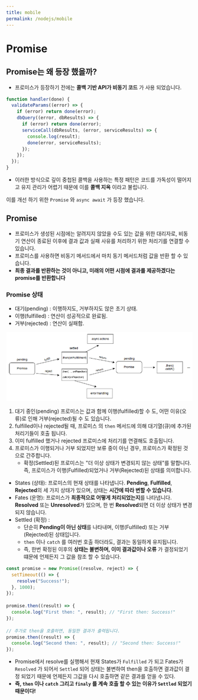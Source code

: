 ```yaml
---
title: mobile
permalink: /nodejs/mobile
---
```

# Promise

## Promise는 왜 등장 했을까?

- 프로미스가 등장하기 전에는 **콜백 기반 API가 비동기 코드** 가 사용 되었습니다.

```js
function handler(done) {
  validateParams((error) => {
    if (error) return done(error);
    dbQuery((error, dbResults) => {
      if (error) return done(error);
      serviceCall(dbResults, (error, serviceResults) => {
        console.log(result);
        done(error, serviceResults);
      });
    });
  });
}
```

- 이러한 방식으로 깊이 중첩된 콜백을 사용하는 특정 패턴은 코드를 가독성이 떨어지고 유지 관리가 어렵기 때문에 이를 **콜백 지옥** 이라고 불립니다.

이를 개선 하기 위한 `Promise` 와 `async await` 가 등장 했습니다.

## Promise

- 프로미스가 생성된 시점에는 알려지지 않았을 수도 있는 값을 위한 대리자로, 비동기 연산이 종료된 이후에 결과 값과 실패 사유를 처리하기 위한 처리기를 연결할 수 있습니다.
- 프로미스를 사용하면 비동기 메서드에서 마치 동기 메서드처럼 값을 반환 할 수 있습니다.
- **최종 결과를 반환하는 것이 아니고, 미래의 어떤 시점에 결과를 제공하겠다는 promise를 반환합니다** 

### Promise 상태

- 대기(pending) : 이행하지도, 거부하지도 않은 초기 상태.
- 이행(fulfilled) : 연산이 성공적으로 완료됨.
- 거부(rejected) : 연산이 실패함.

![](/assets/image13.png)

1. 대기 중인(pending) 프로미스는 값과 함께 이행(fulfilled)할 수 도, 어떤 이유(오류)로 인해 거부(rejected)될 수 도 있습니다.
2. fulfilled이나 rejected될 때, 프로미스 의 `then` 메서드에 의해 대기열(큐)에 추가된 처리기들이 호출 됩니다.
3. 이미 fulfilled 했거나 rejected 프로미스에 처리기를 연결해도 호출됩니다.
4. 프로미스가 이행되거나 거부 되었지만 보류 중이 아닌 경우, 프로미스가 확정된 것으로 간주합니다.
	- 확정(Settled)된 프로미스는 "더 이상 상태가 변경되지 않는 상태"를 말합니다. 즉, 프로미스가 이행(Fulfilled)되었거나 거부(Rejected)된 상태를 의미합니다.

- States (상태): 프로미스의 현재 상태를 나타냅니다. **Pending**, **Fulfilled**, **Rejected**의 세 가지 상태가 있으며, 상태는 **시간에 따라 변할 수 있습니다**.
- Fates (운명): 프로미스가 **최종적으로 어떻게 처리되었는지**를 나타냅니다. **Resolved** 또는 **Unresolved**가 있으며, 한 번 **Resolved**되면 더 이상 상태가 변경되지 않습니다.
- Settled (확정) :  
	- 단순히 **Pending이 아닌 상태**를 나타내며, 이행(Fulfilled) 또는 거부(Rejected)된 상태입니다.
	- `then` 이나 `catch` 를 여러번 호출 하더라도, 결과는 동일하게 유지됩니다.
	- 즉, 한번 확정된 이후의 **상태는 불변하며, 이미 결과값이나 오류** 가 결정되었기 떄문에 언제든지 그 값을 참조 할 수 있습니다.

```js
const promise = new Promise((resolve, reject) => {
  setTimeout(() => {
    resolve("Success!");
  }, 1000);
});

promise.then((result) => {
  console.log("First then: ", result); // "First then: Success!"
});

// 추가로 then을 호출하면, 동일한 결과가 출력됩니다.
promise.then((result) => {
  console.log("Second then: ", result); // "Second then: Success!"
});
```

- Promise에서 resolve를 실행해서 현재 States가 `Fulfilled` 가 되고 Fates가 `Resolved` 가 되어서 `Settled` 되어 상태는 불변하여 then을 호출하면 결과값이 결정 되었기 때문에 언제든지 그값을 다시 호출하면 같은 결과를 얻을 수 있다.
- **즉, `then` 이나 `catch` 그리고 `finaly` 를 계속 호출 할 수 있는 이유가 `Settled` 되었기 때문이다!**  
